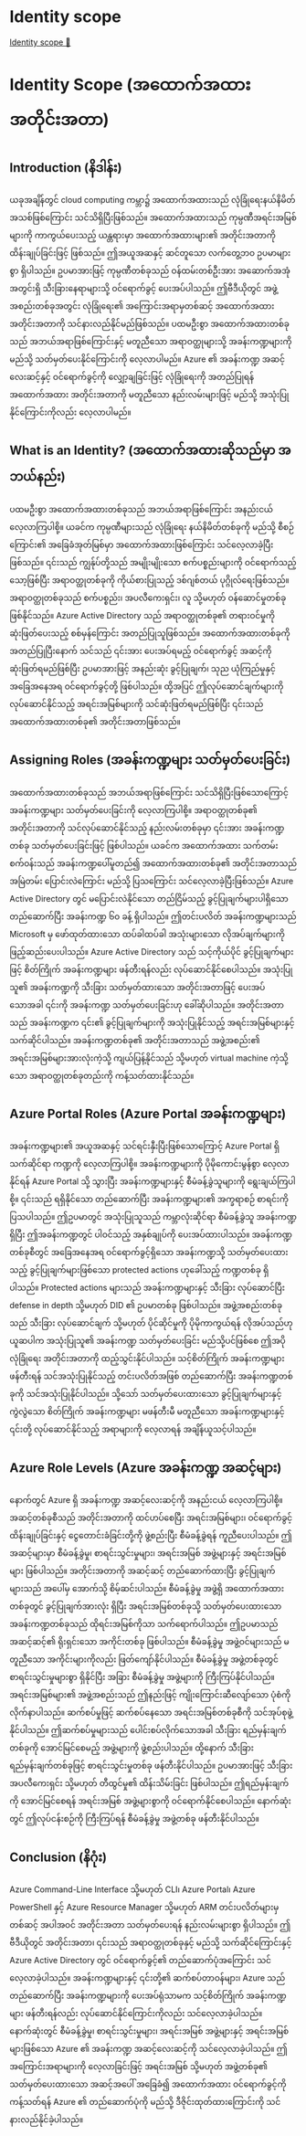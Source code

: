 # Identity scope

[Identity scope 🔗](https://www.coursera.org/learn/microsoft-sc-900-exam-preparation-and-practice/lecture/A7Lrg/identity-scope)

# Identity Scope (အထောက်အထား အတိုင်းအတာ)

## Introduction (နိဒါန်း)

ယခုအချိန်တွင် cloud computing ကမ္ဘာ၌ အထောက်အထားသည် လုံခြုံရေးနယ်နိမိတ်အသစ်ဖြစ်ကြောင်း သင်သိရှိပြီးဖြစ်သည်။ အထောက်အထားသည် ကုမ္ပဏီအရင်းအမြစ်များကို ကာကွယ်ပေးသည့် ယန္တရားမှာ အထောက်အထားများ၏ အတိုင်းအတာကို ထိန်းချုပ်ခြင်းဖြင့် ဖြစ်သည်။ ဤအယူအဆနှင့် ဆင်တူသော လက်တွေ့ဘဝ ဥပမာများစွာ ရှိပါသည်။ ဥပမာအားဖြင့် ကုမ္ပဏီတစ်ခုသည် ဝန်ထမ်းတစ်ဦးအား အဆောက်အအုံအတွင်းရှိ သီးခြားနေရာများသို့ ဝင်ရောက်ခွင့် ပေးအပ်ပါသည်။ ဤဗီဒီယိုတွင် အဖွဲ့အစည်းတစ်ခုအတွင်း လုံခြုံရေး၏ အကြောင်းအရာမှတစ်ဆင့် အထောက်အထား အတိုင်းအတာကို သင်နားလည်နိုင်မည်ဖြစ်သည်။ ပထမဦးစွာ အထောက်အထားတစ်ခုသည် အဘယ်အရာဖြစ်ကြောင်းနှင့် မတူညီသော အရာဝတ္ထုများသို့ အခန်းကဏ္ဍများကို မည်သို့ သတ်မှတ်ပေးနိုင်ကြောင်းကို လေ့လာပါမည်။ Azure ၏ အခန်းကဏ္ဍ အဆင့်လေးဆင့်နှင့် ဝင်ရောက်ခွင့်ကို လျှော့ချခြင်းဖြင့် လုံခြုံရေးကို အတည်ပြုရန် အထောက်အထား အတိုင်းအတာကို မတူညီသော နည်းလမ်းများဖြင့် မည်သို့ အသုံးပြုနိုင်ကြောင်းကိုလည်း လေ့လာပါမည်။

## What is an Identity? (အထောက်အထားဆိုသည်မှာ အဘယ်နည်း)

ပထမဦးစွာ အထောက်အထားတစ်ခုသည် အဘယ်အရာဖြစ်ကြောင်း အနည်းငယ် လေ့လာကြပါစို့။ ယခင်က ကုမ္ပဏီများသည် လုံခြုံရေး နယ်နိမိတ်တစ်ခုကို မည်သို့ စီစဉ်ကြောင်း၏ အခြေခံအုတ်မြစ်မှာ အထောက်အထားဖြစ်ကြောင်း သင်လေ့လာခဲ့ပြီးဖြစ်သည်။ ၎င်းသည် ကျွန်ုပ်တို့သည် အမျိုးမျိုးသော စက်ပစ္စည်းများကို ဝင်ရောက်သည့် သော့ဖြစ်ပြီး အရာဝတ္ထုတစ်ခုကို ကိုယ်စားပြုသည့် ဒစ်ဂျစ်တယ် ပုဂ္ဂိုလ်ရေးဖြစ်သည်။ အရာဝတ္ထုတစ်ခုသည် စက်ပစ္စည်း၊ အပလီကေးရှင်း၊ လူ သို့မဟုတ် ဝန်ဆောင်မှုတစ်ခု ဖြစ်နိုင်သည်။ Azure Active Directory သည် အရာဝတ္ထုတစ်ခု၏ တရားဝင်မှုကို ဆုံးဖြတ်ပေးသည့် စစ်မှန်ကြောင်း အတည်ပြုသူဖြစ်သည်။ အထောက်အထားတစ်ခုကို အတည်ပြုပြီးနောက် သင်သည် ၎င်းအား ပေးအပ်ရမည့် ဝင်ရောက်ခွင့် အဆင့်ကို ဆုံးဖြတ်ရမည်ဖြစ်ပြီး ဥပမာအားဖြင့် အနည်းဆုံး ခွင့်ပြုချက်၊ သုည ယုံကြည်မှုနှင့် အခြေအနေအရ ဝင်ရောက်ခွင့်တို့ ဖြစ်ပါသည်။ ထို့အပြင် ဤလုပ်ဆောင်ချက်များကို လုပ်ဆောင်နိုင်သည့် အရင်းအမြစ်များကို သင်ဆုံးဖြတ်ရမည်ဖြစ်ပြီး ၎င်းသည် အထောက်အထားတစ်ခု၏ အတိုင်းအတာဖြစ်သည်။

## Assigning Roles (အခန်းကဏ္ဍများ သတ်မှတ်ပေးခြင်း)

အထောက်အထားတစ်ခုသည် အဘယ်အရာဖြစ်ကြောင်း သင်သိရှိပြီးဖြစ်သောကြောင့် အခန်းကဏ္ဍများ သတ်မှတ်ပေးခြင်းကို လေ့လာကြပါစို့။ အရာဝတ္ထုတစ်ခု၏ အတိုင်းအတာကို သင်လုပ်ဆောင်နိုင်သည့် နည်းလမ်းတစ်ခုမှာ ၎င်းအား အခန်းကဏ္ဍတစ်ခု သတ်မှတ်ပေးခြင်းဖြင့် ဖြစ်ပါသည်။ ယခင်က အထောက်အထား သက်တမ်းစက်ဝန်းသည် အခန်းကဏ္ဍပေါ်မူတည်၍ အထောက်အထားတစ်ခု၏ အတိုင်းအတာသည် အမြဲတမ်း ပြောင်းလဲကြောင်း မည်သို့ ပြသကြောင်း သင်လေ့လာခဲ့ပြီးဖြစ်သည်။ Azure Active Directory တွင် မပြောင်းလဲနိုင်သော တည်ငြိမ်သည့် ခွင့်ပြုချက်များပါရှိသော တည်ဆောက်ပြီး အခန်းကဏ္ဍ ၆၀ ခန့် ရှိပါသည်။ ဤတင်းပလိတ် အခန်းကဏ္ဍများသည် Microsoft မှ ဖော်ထုတ်ထားသော ထပ်ခါထပ်ခါ အသုံးများသော လိုအပ်ချက်များကို ဖြည့်ဆည်းပေးပါသည်။ Azure Active Directory သည် သင့်ကိုယ်ပိုင် ခွင့်ပြုချက်များဖြင့် စိတ်ကြိုက် အခန်းကဏ္ဍများ ဖန်တီးရန်လည်း လုပ်ဆောင်နိုင်စေပါသည်။ အသုံးပြုသူ၏ အခန်းကဏ္ဍကို သီးခြား သတ်မှတ်ထားသော အတိုင်းအတာဖြင့် ပေးအပ်သောအခါ ၎င်းကို အခန်းကဏ္ဍ သတ်မှတ်ပေးခြင်းဟု ခေါ်ဆိုပါသည်။ အတိုင်းအတာသည် အခန်းကဏ္ဍက ၎င်း၏ ခွင့်ပြုချက်များကို အသုံးပြုနိုင်သည့် အရင်းအမြစ်များနှင့် သက်ဆိုင်ပါသည်။ အခန်းကဏ္ဍတစ်ခု၏ အတိုင်းအတာသည် အဖွဲ့အစည်း၏ အရင်းအမြစ်များအားလုံးကဲ့သို့ ကျယ်ပြန့်နိုင်သည် သို့မဟုတ် virtual machine ကဲ့သို့သော အရာဝတ္ထုတစ်ခုတည်းကို ကန့်သတ်ထားနိုင်သည်။

## Azure Portal Roles (Azure Portal အခန်းကဏ္ဍများ)

အခန်းကဏ္ဍများ၏ အယူအဆနှင့် သင်ရင်းနှီးပြီးဖြစ်သောကြောင့် Azure Portal ရှိ သက်ဆိုင်ရာ ကဏ္ဍကို လေ့လာကြပါစို့။ အခန်းကဏ္ဍများကို ပိုမိုကောင်းမွန်စွာ လေ့လာနိုင်ရန် Azure Portal သို့ သွားပြီး အခန်းကဏ္ဍများနှင့် စီမံခန့်ခွဲသူများကို ရွေးချယ်ကြပါစို့။ ၎င်းသည် ရရှိနိုင်သော တည်ဆောက်ပြီး အခန်းကဏ္ဍများ၏ အက္ခရာစဉ် စာရင်းကို ပြသပါသည်။ ဤဥပမာတွင် အသုံးပြုသူသည် ကမ္ဘာလုံးဆိုင်ရာ စီမံခန့်ခွဲသူ အခန်းကဏ္ဍရှိပြီး ဤအခန်းကဏ္ဍတွင် ပါဝင်သည့် အနှစ်ချုပ်ကို ပေးအပ်ထားပါသည်။ အခန်းကဏ္ဍတစ်ခုစီတွင် အခြေအနေအရ ဝင်ရောက်ခွင့်ရှိသော အခန်းကဏ္ဍသို့ သတ်မှတ်ပေးထားသည့် ခွင့်ပြုချက်များဖြစ်သော protected actions ဟုခေါ်သည့် ကဏ္ဍတစ်ခု ရှိပါသည်။ Protected actions များသည် အခန်းကဏ္ဍများနှင့် သီးခြား လုပ်ဆောင်ပြီး defense in depth သို့မဟုတ် DID ၏ ဥပမာတစ်ခု ဖြစ်ပါသည်။ အဖွဲ့အစည်းတစ်ခုသည် သီးခြား လုပ်ဆောင်ချက် သို့မဟုတ် ပိုင်ဆိုင်မှုကို ပိုမိုကာကွယ်ရန် လိုအပ်သည်ဟု ယူဆပါက အသုံးပြုသူ၏ အခန်းကဏ္ဍ သတ်မှတ်ပေးခြင်း မည်သို့ပင်ဖြစ်စေ ဤအပို လုံခြုံရေး အတိုင်းအတာကို ထည့်သွင်းနိုင်ပါသည်။ သင့်စိတ်ကြိုက် အခန်းကဏ္ဍများ ဖန်တီးရန် သင်အသုံးပြုနိုင်သည့် တင်းပလိတ်အဖြစ် တည်ဆောက်ပြီး အခန်းကဏ္ဍတစ်ခုကို သင်အသုံးပြုနိုင်ပါသည်။ သို့သော် သတ်မှတ်ပေးထားသော ခွင့်ပြုချက်များနှင့် ကွဲလွဲသော စိတ်ကြိုက် အခန်းကဏ္ဍများ မဖန်တီးမီ မတူညီသော အခန်းကဏ္ဍများနှင့် ၎င်းတို့ လုပ်ဆောင်နိုင်သည့် အရာများကို လေ့လာရန် အချိန်ယူသင့်ပါသည်။

## Azure Role Levels (Azure အခန်းကဏ္ဍ အဆင့်များ)

နောက်တွင် Azure ရှိ အခန်းကဏ္ဍ အဆင့်လေးဆင့်ကို အနည်းငယ် လေ့လာကြပါစို့။ အဆင့်တစ်ခုစီသည် အတိုင်းအတာကို ထင်ဟပ်စေပြီး အရင်းအမြစ်များ၊ ဝင်ရောက်ခွင့် ထိန်းချုပ်ခြင်းနှင့် ငွေတောင်းခံခြင်းတို့ကို ဖွဲ့စည်းပြီး စီမံခန့်ခွဲရန် ကူညီပေးပါသည်။ ဤအဆင့်များမှာ စီမံခန့်ခွဲမှု၊ စာရင်းသွင်းမှုများ၊ အရင်းအမြစ် အဖွဲ့များနှင့် အရင်းအမြစ်များ ဖြစ်ပါသည်။ အတိုင်းအတာကို အဆင့်ဆင့် တည်ဆောက်ထားပြီး ခွင့်ပြုချက်များသည် အပေါ်မှ အောက်သို့ စိမ့်ဆင်းပါသည်။ စီမံခန့်ခွဲမှု အဖွဲ့ရှိ အထောက်အထားတစ်ခုတွင် ခွင့်ပြုချက်အားလုံး ရှိပြီး အရင်းအမြစ်တစ်ခုသို့ သတ်မှတ်ပေးထားသော အခန်းကဏ္ဍတစ်ခုသည် ထိုရင်းအမြစ်ကိုသာ သက်ရောက်ပါသည်။ ဤဥပမာသည် အဆင့်ဆင့်၏ ရိုးရှင်းသော အကိုင်းတစ်ခု ဖြစ်ပါသည်။ စီမံခန့်ခွဲမှု အဖွဲ့ဝင်များသည် မတူညီသော အကိုင်းများကိုလည်း ဖြတ်ကျော်နိုင်ပါသည်။ စီမံခန့်ခွဲမှု အဖွဲ့တစ်ခုတွင် စာရင်းသွင်းမှုများစွာ ရှိနိုင်ပြီး အခြား စီမံခန့်ခွဲမှု အဖွဲ့များကို ကြီးကြပ်နိုင်ပါသည်။ အရင်းအမြစ်များ၏ အဖွဲ့အစည်းသည် ဤနည်းဖြင့် ကျိုးကြောင်းဆီလျော်သော ပုံစံကို လိုက်နာပါသည်။ ဆက်စပ်မှုဖြင့် ဆက်စပ်နေသော အရင်းအမြစ်တစ်ခုစီကို သင်အုပ်စုဖွဲ့နိုင်ပါသည်။ ဤဆက်စပ်မှုများသည် ပေါင်းစပ်လိုက်သောအခါ သီးခြား ရည်မှန်းချက်တစ်ခုကို အောင်မြင်စေမည့် အဖွဲ့များကို ဖွဲ့စည်းပါသည်။ ထို့နောက် သီးခြား ရည်မှန်းချက်တစ်ခုဖြင့် စာရင်းသွင်းမှုတစ်ခု ဖန်တီးနိုင်ပါသည်။ ဥပမာအားဖြင့် သီးခြား အပလီကေးရှင်း သို့မဟုတ် တီထွင်မှု၏ ထိန်းသိမ်းခြင်း ဖြစ်ပါသည်။ ဤရည်မှန်းချက်ကို အောင်မြင်စေရန် အရင်းအမြစ် အဖွဲ့များစွာကို ဝင်ရောက်နိုင်စေပါသည်။ နောက်ဆုံးတွင် ဤလုပ်ငန်းစဉ်ကို ကြီးကြပ်ရန် စီမံခန့်ခွဲမှု အဖွဲ့တစ်ခု ဖန်တီးနိုင်ပါသည်။

## Conclusion (နိဂုံး)

Azure Command-Line Interface သို့မဟုတ် CLI၊ Azure Portal၊ Azure PowerShell နှင့် Azure Resource Manager သို့မဟုတ် ARM တင်းပလိတ်များမှတစ်ဆင့် အပါအဝင် အတိုင်းအတာ သတ်မှတ်ပေးရန် နည်းလမ်းများစွာ ရှိပါသည်။ ဤဗီဒီယိုတွင် အတိုင်းအတာ၊ ၎င်းသည် အရာဝတ္ထုတစ်ခုနှင့် မည်သို့ သက်ဆိုင်ကြောင်းနှင့် Azure Active Directory တွင် ဝင်ရောက်ခွင့်၏ တည်ဆောက်ပုံအကြောင်း သင်လေ့လာခဲ့ပါသည်။ အခန်းကဏ္ဍများနှင့် ၎င်းတို့၏ ဆက်စပ်တာဝန်များ၊ Azure သည် တည်ဆောက်ပြီး အခန်းကဏ္ဍများကို ပေးအပ်ရုံသာမက သင့်စိတ်ကြိုက် အခန်းကဏ္ဍများ ဖန်တီးရန်လည်း လုပ်ဆောင်နိုင်ကြောင်းကိုလည်း သင်လေ့လာခဲ့ပါသည်။ နောက်ဆုံးတွင် စီမံခန့်ခွဲမှု၊ စာရင်းသွင်းမှုများ၊ အရင်းအမြစ် အဖွဲ့များနှင့် အရင်းအမြစ်များဖြစ်သော Azure ၏ အခန်းကဏ္ဍ အဆင့်လေးဆင့်ကို သင်လေ့လာခဲ့ပါသည်။ ဤအကြောင်းအရာများကို လေ့လာခြင်းဖြင့် အရင်းအမြစ် သို့မဟုတ် အဖွဲ့တစ်ခု၏ သတ်မှတ်ပေးထားသော အဆင့်အပေါ် အခြေခံ၍ အထောက်အထား ဝင်ရောက်ခွင့်ကို ကန့်သတ်ရန် Azure ၏ တည်ဆောက်ပုံကို မည်သို့ ဒီဇိုင်းထုတ်ထားကြောင်းကို သင်နားလည်နိုင်ခဲ့ပါသည်။
